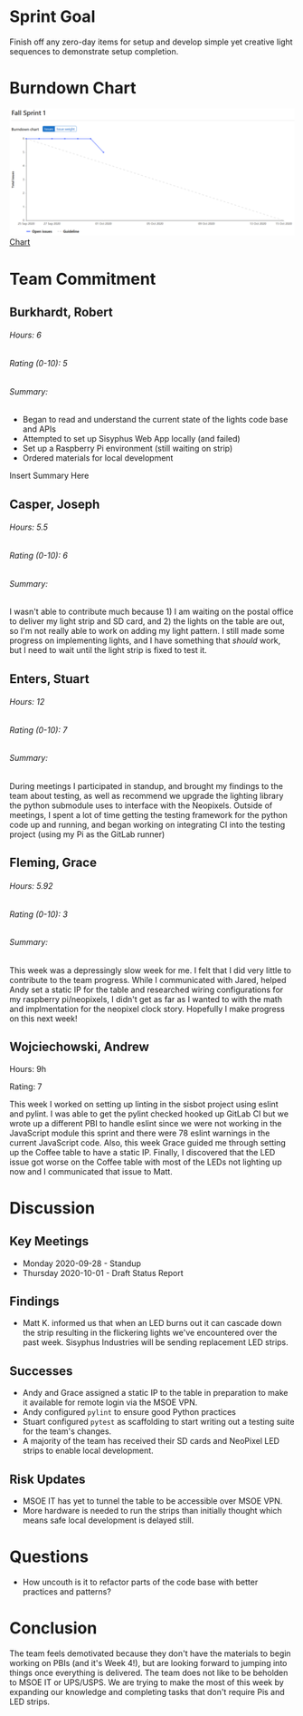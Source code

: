 # Sprint Goal

Finish off any zero-day items for setup and develop simple yet creative light sequences to demonstrate setup completion.

# Burndown Chart

![image](uploads/4c84f232020b04e300efef536b7e5cf0/image.png)
[Chart](https://gitlab.com/groups/msoe.edu/sdl/sd21/sisyphus/-/milestones/1)

# Team Commitment

## Burkhardt, Robert

###### Hours: 6

###### Rating (0-10): 5

###### Summary:

* Began to read and understand the current state of the lights code base and APIs
* Attempted to set up Sisyphus Web App locally (and failed)
* Set up a Raspberry Pi environment (still waiting on strip)
* Ordered materials for local development

Insert Summary Here

## Casper, Joseph

###### Hours: 5.5

###### Rating (0-10): 6

###### Summary:

I wasn't able to contribute much because 1) I am waiting on the postal office to deliver my light strip and SD card, and 2) the lights on the table are out, so I'm not really able to work on adding my light pattern. I still made some progress on implementing lights, and I have something that _should_ work, but I need to wait until the light strip is fixed to test it. 

## Enters, Stuart

###### Hours: 12

###### Rating (0-10): 7

###### Summary:

During meetings I participated in standup, and brought my findings to the team about testing, as well as recommend we upgrade the lighting library the python submodule uses to interface with the Neopixels. Outside of meetings, I spent a lot of time getting the testing framework for the python code up and running, and began working on integrating CI into the testing project (using my Pi as the GitLab runner)

## Fleming, Grace

###### Hours: 5.92

###### Rating (0-10): 3

###### Summary:
This week was a depressingly slow week for me. I felt that I did very little to contribute to the team progress. While I communicated with Jared, helped Andy set a static IP for the table and researched wiring configurations for my raspberry pi/neopixels, I didn't get as far as I wanted to with the math and implmentation for the neopixel clock story. Hopefully I make progress on this next week!

## Wojciechowski, Andrew

Hours: 9h

Rating: 7

This week I worked on setting up linting in the sisbot project using eslint and pylint. I was able to get the pylint checked hooked up GitLab CI but we wrote up a different PBI to handle eslint since we were not working in the JavaScript module this sprint and there were 78 eslint warnings in the current JavaScript code. Also, this week Grace guided me through setting up the Coffee table to have a static IP. Finally, I discovered that the LED issue got worse on the Coffee table with most of the LEDs not lighting up now and I communicated that issue to Matt.

# Discussion

## Key Meetings

* Monday 2020-09-28 - Standup
* Thursday 2020-10-01 - Draft Status Report

## Findings

* Matt K. informed us that when an LED burns out it can cascade down the strip resulting in the flickering lights we've encountered over the past week. Sisyphus Industries will be sending replacement LED strips.

## Successes

* Andy and Grace assigned a static IP to the table in preparation to make it available for remote login via the MSOE VPN.
* Andy configured `pylint` to ensure good Python practices
* Stuart configured `pytest` as scaffolding to start writing out a testing suite for the team's changes.
* A majority of the team has received their SD cards and NeoPixel LED strips to enable local development.

## Risk Updates

* MSOE IT has yet to tunnel the table to be accessible over MSOE VPN.
* More hardware is needed to run the strips than initially thought which means safe local development is delayed still.

# Questions

* How uncouth is it to refactor parts of the code base with better practices and patterns?

# Conclusion

The team feels demotivated because they don't have the materials to begin working on PBIs (and it's Week 4!), but are looking forward to jumping into things once everything is delivered. The team does not like to be  beholden to MSOE IT or UPS/USPS. We are trying to make the most of this week by expanding our knowledge and completing tasks that don't require Pis and LED strips.